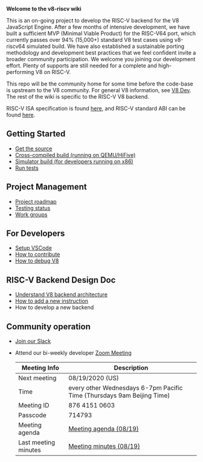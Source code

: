 **Welcome to the v8-riscv wiki**

This is an on-going project to develop the RISC-V backend for the V8 JavaScript Engine. After a few months of intensive development, we have built a sufficient MVP (Minimal Viable Product) for the RISC-V64 port, which currently passes over 94% (15,000+) standard V8 test cases using v8-riscv64 simulated build. We have also established a sustainable porting methodology and development best practices that we feel confident invite a broader community participation. We welcome you joining our development effort. Plenty of supports are still needed for a complete and high-performing V8 on RISC-V.

This repo will be the community home for some time before the code-base is upstream to the V8 community. For general V8 information, see [V8 Dev](https://v8.dev/). The rest of the wiki is specific to the RISC-V V8 backend.

RISC-V ISA specification is found [here](https://riscv.org/specifications/), and RISC-V standard ABI can be found [here](https://github.com/riscv/riscv-elf-psabi-doc/).

## Getting Started
- [Get the source](get-the-source)
- [Cross-compiled build (running on QEMU/HiFive)](cross-compiled-build)
- [Simulator build (for developers running on x86)](simulator-build)
- [Run tests](run-tests)

## Project Management
- [Project roadmap](Project-Roadmap)
- [Testing status](Testing-Status)
- [Work groups](Work-groups)

## For Developers
- [Setup VSCode](VSCode-Setup)
- [How to contribute](contributing)
- [How to debug V8](How-to-debug-V8)

## RISC-V Backend Design Doc
- [Understand V8 backend architecture](Understand-V8-backend-architecture)
- [How to add a new instruction](How-to-add-a-new-instruction)
- How to develop a new backend

## Community operation

- [Join our Slack](https://forms.office.com/Pages/ResponsePage.aspx?id=8o_uD7KjGECcdTodVZH-3OiciJKG_BJHrqMNgnsFFqtUNlRUNEQ5QUgxNk0wVEVaTjJBTDNOMDNIQS4u)
- Attend our bi-weekly developer [Zoom Meeting](https://us02web.zoom.us/j/87641510603?pwd=d2NDcWZtdlJhdG5pQ2ZBZHl4Uk1Ndz09)

   | Meeting Info | Description |
   |-|-|
   | Next meeting | 08/19/2020 (US) |
   | Time | every other Wednesdays 6-7pm Pacific Time (Thursdays 9am Beijing Time) |
   | Meeting ID| 876 4151 0603 |
   | Passcode | 714793 |
   | Meeting agenda | [Meeting agenda (08/19)](Developer-syn-up-meeting-agenda) |
   | Last meeting minutes | [Meeting minutes (08/19)](Sync-up-meeting-minutes)|
